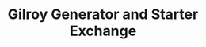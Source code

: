 ---
title: "Gilroy Generator and Starter Exchange"
url: /gilroy/gilroy-generator-and-starter-exchange/
shop: car parts
---